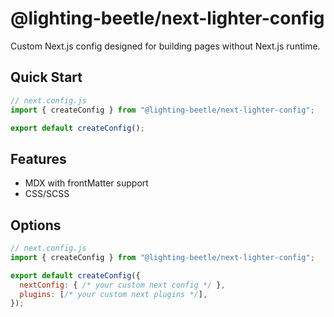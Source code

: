 # @lighting-beetle/next-lighter-config

Custom Next.js config designed for building pages without Next.js runtime.

## Quick Start

```js
// next.config.js
import { createConfig } from "@lighting-beetle/next-lighter-config";

export default createConfig();
```

## Features

- MDX with frontMatter support
- CSS/SCSS

## Options

```js
// next.config.js
import { createConfig } from "@lighting-beetle/next-lighter-config";

export default createConfig({
  nextConfig: { /* your custom next config */ },
  plugins: [/* your custom next plugins */],
});
```
